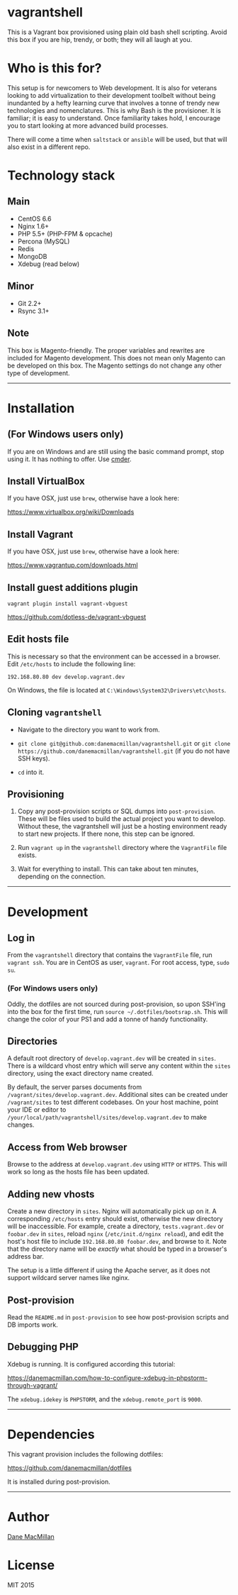 vagrantshell
============

This is a Vagrant box provisioned using plain old bash shell scripting. Avoid
this box if you are hip, trendy, or both; they will all laugh at you.

# Who is this for?

This setup is for newcomers to Web development. It is also for veterans
looking to add virtualization to their development toolbelt without being
inundanted by a hefty learning curve that involves a tonne of trendy new
technologies and nomenclatures. This is why Bash is the provisioner. It is
familiar; it is easy to understand. Once familiarity takes hold, I encourage
you to start looking at more advanced build processes.

There will come a time when `saltstack` or `ansible` will be used, but that
will also exist in a different repo.

# Technology stack

## Main

- CentOS 6.6
- Nginx 1.6+
- PHP 5.5+ (PHP-FPM & opcache)
- Percona (MySQL)
- Redis
- MongoDB
- Xdebug (read below)

## Minor

- Git 2.2+
- Rsync 3.1+

## Note

This box is Magento-friendly. The proper variables and rewrites are
included for Magento development. This does not mean only Magento can be
developed on this box. The Magento settings do not change any other type of
development.

---

# Installation

## (For Windows users only)

If you are on Windows and are still using the basic command prompt, stop using
it. It has nothing to offer. Use [cmder](https://bliker.github.io/cmder/).

## Install VirtualBox

If you have OSX, just use `brew`, otherwise have a look here:

https://www.virtualbox.org/wiki/Downloads

## Install Vagrant

If you have OSX, just use `brew`, otherwise have a look here:

https://www.vagrantup.com/downloads.html

## Install guest additions plugin

`vagrant plugin install vagrant-vbguest`

https://github.com/dotless-de/vagrant-vbguest

## Edit hosts file

This is necessary so that the environment can be accessed in a browser. Edit
`/etc/hosts` to include the following line:

`192.168.80.80 dev develop.vagrant.dev`

On Windows, the file is located at `C:\Windows\System32\Drivers\etc\hosts`.

## Cloning `vagrantshell`

- Navigate to the directory you want to work from.

- `git clone git@github.com:danemacmillan/vagrantshell.git` or `git clone https://github.com/danemacmillan/vagrantshell.git` (if you do not have SSH keys).

- `cd` into it.

## Provisioning

1. Copy any post-provision scripts or SQL dumps into `post-provision`. These
will be files used to build the actual project you want to develop. Without
these, the vagrantshell will just be a hosting environment ready to start new
projects. If there none, this step can be ignored.

2. Run `vagrant up` in the `vagrantshell` directory where the `VagrantFile` file
exists.

3. Wait for everything to install. This can take about ten minutes, depending
on the connection.

---

# Development

## Log in

From the `vagrantshell` directory that contains the `VagrantFile` file, run
`vagrant ssh`. You are in CentOS as user, `vagrant`. For root access,
type, `sudo su`.

### (For Windows users only)

Oddly, the dotfiles are not sourced during post-provision, so upon SSH'ing into
the box for the first time, run `source ~/.dotfiles/bootsrap.sh`. This will
change the color of your PS1 and add a tonne of handy functionality.


## Directories

A default root directory of `develop.vagrant.dev` will be created in `sites`.
There is a wildcard vhost entry which will serve any content within the `sites`
directory, using the exact directory name created.

By default, the server parses documents from `/vagrant/sites/develop.vagrant.dev`.
Additional sites can be created under `/vagrant/sites` to test different
codebases. On your host machine, point your IDE or editor to
`/your/local/path/vagrantshell/sites/develop.vagrant.dev` to make changes.

## Access from Web browser

Browse to the address at `develop.vagrant.dev` using `HTTP` or `HTTPS`. This
will work so long as the hosts file has been updated.

## Adding new vhosts

Create a new directory in `sites`. Nginx will automatically pick up on it. A
corresponding `/etc/hosts` entry should exist, otherwise the new directory will
be inaccessible. For example, create a directory, `tests.vagrant.dev` or
`foobar.dev` in `sites`, reload `nginx` (`/etc/init.d/nginx reload`), and edit
the host's host file to include `192.168.80.80 foobar.dev`, and browse to it.
Note that the directory name will be *exactly* what should be typed in a browser's
address bar.

The setup is a little different if using the Apache server, as it does not
support wildcard server names like nginx.

## Post-provision

Read the `README.md` in `post-provision` to see how post-provision scripts and
DB imports work.

## Debugging PHP

Xdebug is running. It is configured according this tutorial:

https://danemacmillan.com/how-to-configure-xdebug-in-phpstorm-through-vagrant/

The `xdebug.idekey` is `PHPSTORM`, and the `xdebug.remote_port` is `9000`.

---

# Dependencies

This vagrant provision includes the following dotfiles:

https://github.com/danemacmillan/dotfiles

It is installed during post-provision.

---

# Author

[Dane MacMillan](https://danemacmillan.com)

# License

MIT 2015
